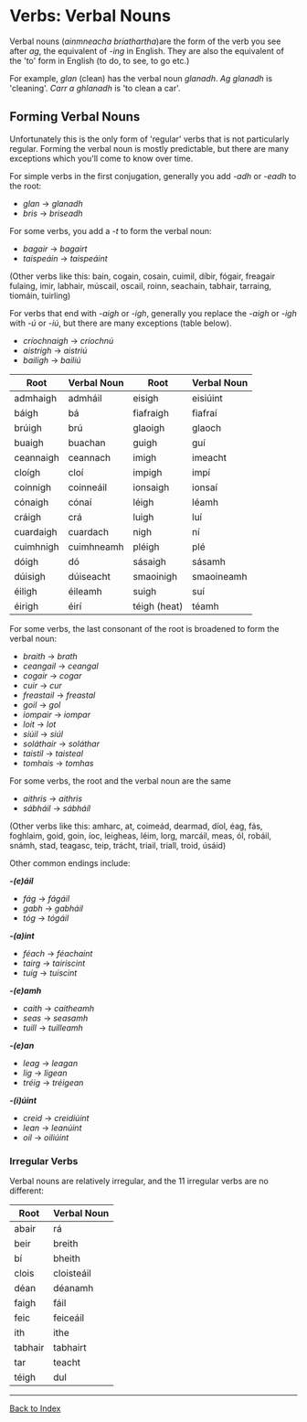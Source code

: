 # Verbs: Verbal Nouns

Verbal nouns (_ainmneacha briathartha_)are the form of the verb you see after
_ag_, the equivalent of _-ing_ in English. They are also the equivalent of the
'to' form in English (to do, to see, to go etc.)

For example, _glan_ (clean) has the verbal noun _glanadh_. _Ag glanadh_ is
'cleaning'. _Carr a ghlanadh_ is 'to clean a car'.


## Forming Verbal Nouns

Unfortunately this is the only form of 'regular' verbs that is not particularly
regular. Forming the verbal noun is mostly predictable, but there are many
exceptions which you'll come to know over time.

For simple verbs in the first conjugation, generally you add _-adh_ or _-eadh_
to the root:

* _glan_ &#8594; _glanadh_
* _bris_ &#8594; _briseadh_

For some verbs, you add a _-t_ to form the verbal noun:

* _bagair_ &#8594; _bagairt_
* _taispeáin_ &#8594; _taispeáint_

(Other verbs like this: bain, cogain, cosain, cuimil, díbir, fógair, freagair
fulaing, imir, labhair, múscail, oscail, roinn, seachain, tabhair,
tarraing, tiomáin, tuirling)

For verbs that end with _-aigh_ or _-igh_, generally you replace the _-aigh_ or
_-igh_ with _-ú_ or _-iú_, but there are many exceptions (table below).

* _críochnaigh_ &#8594; _críochnú_
* _aistrigh_ &#8594; _aistriú_
* _bailigh_ &#8594; _bailiú_

| Root      | Verbal Noun | Root         | Verbal Noun |
| --------- | ----------- | ------------ | ----------- |
| admhaigh  | admháil     | eisigh       | eisiúint    |
| báigh     | bá          | fiafraigh    | fiafraí     |
| brúigh    | brú         | glaoigh      | glaoch      |
| buaigh    | buachan     | guigh        | guí         |
| ceannaigh | ceannach    | imigh        | imeacht     |
| cloígh    | cloí        | impigh       | impí        |
| coinnigh  | coinneáil   | ionsaigh     | ionsaí      |
| cónaigh   | cónaí       | léigh        | léamh       |
| cráigh    | crá         | luigh        | luí         |
| cuardaigh | cuardach    | nigh         | ní          |
| cuimhnigh | cuimhneamh  | pléigh       | plé         |
| dóigh     | dó          | sásaigh      | sásamh      |
| dúisigh   | dúiseacht   | smaoinigh    | smaoineamh  |
| éiligh    | éileamh     | suigh        | suí         |
| éirigh    | éirí        | téigh (heat) | téamh       |

For some verbs, the last consonant of the root is broadened to form the verbal
noun:

* _braith_ &#8594; _brath_
* _ceangail_ &#8594; _ceangal_
* _cogair_ &#8594; _cogar_
* _cuir_ &#8594; _cur_
* _freastail_ &#8594; _freastal_
* _goil_ &#8594; _gol_
* _iompair_ &#8594; _iompar_
* _loit_ &#8594; _lot_
* _siúil_ &#8594; _siúl_
* _soláthair_ &#8594; _soláthar_
* _taistil_ &#8594; _taisteal_
* _tomhais_ &#8594; _tomhas_

For some verbs, the root and the verbal noun are the same

* _aithris_ &#8594; _aithris_
* _sábháil_ &#8594; _sábháíl_

(Other verbs like this: amharc, at, coimeád, dearmad, díol, éag, fás, foghlaim,
goid, goin, íoc, leigheas, léim, lorg, marcáil, meas, ól, robáil, snámh, stad,
teagasc, teip, trácht, triail, triall, troid, úsáid)

Other common endings include:

_**-(e)áil**_

* _fág_ &#8594; _fágáil_
* _gabh_ &#8594; _gabháil_
* _tóg_ &#8594; _tógáil_

_**-(a)int**_

* _féach_ &#8594; _féachaint_
* _tairg_ &#8594; _tairiscint_
* _tuig_ &#8594; _tuiscint_

_**-(e)amh**_

* _caith_ &#8594; _caitheamh_
* _seas_ &#8594; _seasamh_
* _tuill_ &#8594; _tuilleamh_

_**-(e)an**_

* _leag_ &#8594; _leagan_
* _lig_ &#8594; _ligean_
* _tréig_ &#8594; _tréigean_

_**-(i)úint**_

* _creid_ &#8594; _creidiúint_
* _lean_ &#8594; _leanúint_
* _oil_ &#8594; _oiliúint_


### Irregular Verbs

Verbal nouns are relatively irregular, and the 11 irregular verbs are no
different:

| Root    | Verbal Noun |
| ------- | ----------- |
| abair   | rá          |
| beir    | breith      |
| bí      | bheith      |
| clois   | cloisteáil  |
| déan    | déanamh     |
| faigh   | fáil        |
| feic    | feiceáil    |
| ith     | ithe        |
| tabhair | tabhairt    |
| tar     | teacht      |
| téigh   | dul         |


----
[Back to Index](../index.md)
